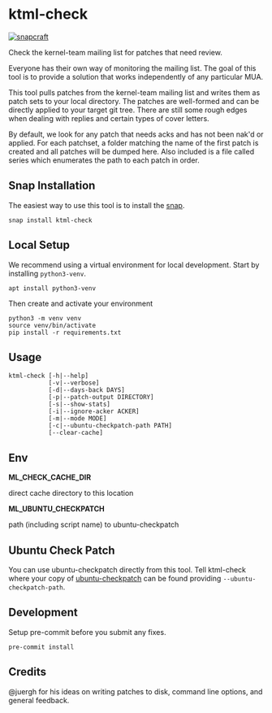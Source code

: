 # ktml-check

[![snapcraft](https://snapcraft.io/ktml-check/badge.svg)](https://snapcraft.io/ktml-check) 

Check the kernel-team mailing list for patches that need review.

Everyone has their own way of monitoring the mailing list. The goal of this tool 
is to provide a solution that works independently of any particular MUA. 

This tool pulls patches from the kernel-team mailing list and writes them as patch sets
to your local directory. The patches are well-formed and can be directly applied to your 
target git tree. There are still some rough edges when dealing with replies and certain 
types of cover letters.

By default, we look for any patch that needs acks and has not been nak'd or applied. 
For each patchset, a folder matching the name of the first patch is created and all 
patches will be dumped here. Also included is a file called series which enumerates 
the path to each patch in order.

## Snap Installation

The easiest way to use this tool is to install the [snap](https://snapcraft.io/ktml-check).

    snap install ktml-check

## Local Setup

We recommend using a virtual environment for local development. Start by 
installing `python3-venv`.

    apt install python3-venv

Then create and activate your environment

    python3 -m venv venv
    source venv/bin/activate
    pip install -r requirements.txt
## Usage

    ktml-check [-h|--help] 
               [-v|--verbose]
               [-d|--days-back DAYS]
               [-p|--patch-output DIRECTORY]
               [-s|--show-stats]
               [-i|--ignore-acker ACKER]
               [-m|--mode MODE]
               [-c|--ubuntu-checkpatch-path PATH]
               [--clear-cache]

## Env

**ML_CHECK_CACHE_DIR**
  
  direct cache directory to this location

**ML_UBUNTU_CHECKPATCH**
  
  path (including script name) to ubuntu-checkpatch

## Ubuntu Check Patch

You can use ubuntu-checkpatch directly from this tool. Tell ktml-check where your copy of
[ubuntu-checkpatch](https://github.com/juergh/tools/blob/master/ubuntu-checkpatch) can be 
found providing `--ubuntu-checkpatch-path`.

## Development

Setup pre-commit before you submit any fixes.

    pre-commit install

## Credits

@juergh for his ideas on writing patches to disk, command line options, and general feedback.
